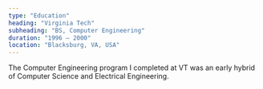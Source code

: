 ```yaml
---
type: "Education"
heading: "Virginia Tech"
subheading: "BS, Computer Engineering"
duration: "1996 – 2000"
location: "Blacksburg, VA, USA"
---
```


The Computer Engineering program I completed at VT was an early hybrid of Computer Science and Electrical Engineering.